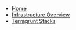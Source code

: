 - [Home](/)
- [Infrastructure Overview](../index.md)
- [Terragrunt Stacks](./index.md)

[//]: # (- [Application Stack]&#40;./app-stack/index.md&#41;)
